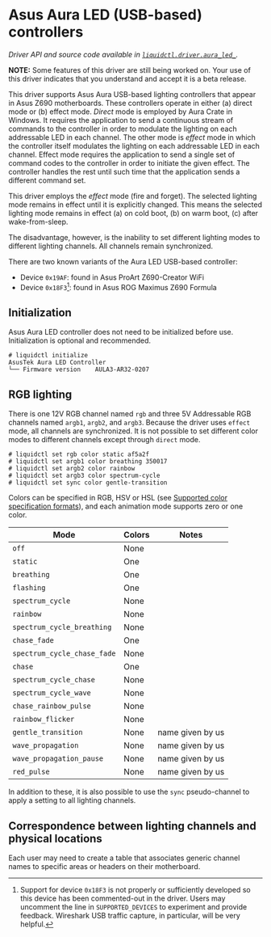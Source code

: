 # Asus Aura LED (USB-based) controllers
_Driver API and source code available in [`liquidctl.driver.aura_led_`](../liquidctl/driver/aura_led_.py)._

__NOTE:__
Some features of this driver are still being worked on. Your use of this driver indicates that you understand and accept it is a beta release.


This driver supports Asus Aura USB-based lighting controllers that appear in Asus Z690 motherboards. These controllers operate in either (a) direct mode or (b) effect mode. _Direct_ mode is employed by Aura Crate in Windows. It requires the application to send a continuous stream of commands to the controller in order to modulate the lighting on each addressable LED in each channel. The other mode is _effect_ mode in which the controller itself modulates the lighting on each addressable LED in each channel. Effect mode requires the application to send a single set of command codes to the controller in order to initiate the given effect. The controller handles the rest until such time that the application sends a different command set.

This driver employs the _effect_ mode (fire and forget). The selected lighting mode remains in effect until it is explicitly changed. This means the selected lighting mode remains in effect (a) on cold boot, (b) on warm boot, (c) after wake-from-sleep.

The disadvantage, however, is the inability to set different lighting modes to different lighting channels. All channels remain synchronized.

There are two known variants of the Aura LED USB-based controller:

- Device `0x19AF`: found in Asus ProArt Z690-Creator WiFi
- Device `0x18F3`[^1]: found in Asus ROG Maximus Z690 Formula

[^1]: Support for device `0x18F3` is not properly or sufficiently developed so this device has been commented-out in the driver. Users may uncomment the line in `SUPPORTED_DEVICES` to experiment and provide feedback. Wireshark USB traffic  capture, in particular, will be very helpful.


## Initialization

Asus Aura LED controller does not need to be initialized before use. Initialization is optional and recommended.

```
# liquidctl initialize
AsusTek Aura LED Controller
└── Firmware version    AULA3-AR32-0207
```

## RGB lighting

There is one 12V RGB channel named `rgb` and three 5V Addressable RGB channels named `argb1`, `argb2`, and `argb3`. Because the driver uses `effect` mode, all channels are synchronized. It is not possible to set different color modes to different channels except through `direct` mode.

```
# liquidctl set rgb color static af5a2f
# liquidctl set argb1 color breathing 350017
# liquidctl set argb2 color rainbow
# liquidctl set argb3 color spectrum-cycle
# liquidctl set sync color gentle-transition
```

Colors can be specified in RGB, HSV or HSL (see [Supported color specification formats](../README.md#supported-color-specification-formats)), and each animation mode supports zero or one color. 


| Mode | Colors | Notes |
| --- | --- | --- |
| `off` | None |
| `static` | One |
| `breathing` | One |
| `flashing` | One |
| `spectrum_cycle` | None |
| `rainbow` | None | 
| `spectrum_cycle_breathing` | None |
| `chase_fade` | One |
| `spectrum_cycle_chase_fade` | None |
| `chase` | One |
| `spectrum_cycle_chase` | None |
| `spectrum_cycle_wave` | None |
| `chase_rainbow_pulse` | None |
| `rainbow_flicker` | None |
| `gentle_transition` | None | name given by us |
| `wave_propagation` | None | name given by us |
| `wave_propagation_pause` | None | name given by us |
| `red_pulse` | None | name given by us |

In addition to these, it is also possible to use the `sync` pseudo-channel to apply a setting to all lighting channels.


## Correspondence between lighting channels and physical locations

Each user may need to create a table that associates generic channel names to specific areas or headers on their motherboard. 
